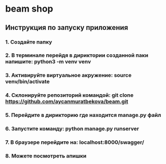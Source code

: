 # beam shop

## Инструкция по запуску приложения

### 1. Создайте папку
### 2. В терминале перейдя в дириктории созданной паки напишите: python3 -m venv venv
### 3. Активируйте виртуальное акружение: source venv/bin/activate
### 4. Склонируйте репозиторий командой: git clone https://github.com/aycanmuratbekova/beam.git
### 5. Перейдите в дирикторию где находится manage.py файл
### 6. Запустите команду: python manage.py runserver
### 7. В браузере перейдите на: localhost:8000/swagger/
### 8. Можете посмотреть апишки



